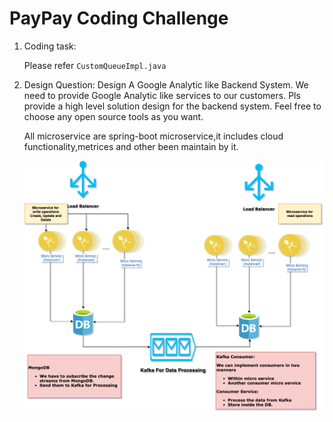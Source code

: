 # PayPay Coding Challenge

<ol>
<li> Coding task: 

Please refer `CustomQueueImpl.java`

</li>

<li> Design Question: Design A Google Analytic like Backend System. We need to provide Google Analytic like services to our customers. Pls provide a high level solution design for the backend system. Feel free to choose any open source tools as you want. 
 
 All microservice are spring-boot microservice,it includes cloud functionality,metrices and other been maintain by it. 
 
![High-Level Design](cqrs.png)
</li>
